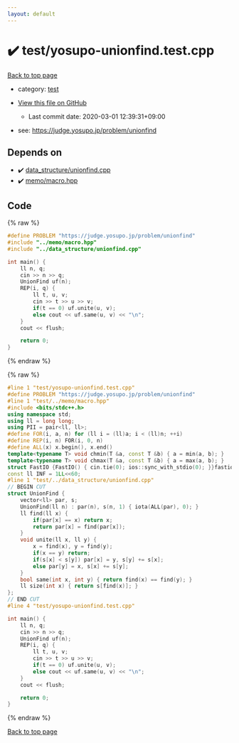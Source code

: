 ```yaml
---
layout: default
---
```


<!-- mathjax config similar to math.stackexchange -->
<script type="text/javascript" async
  src="https://cdnjs.cloudflare.com/ajax/libs/mathjax/2.7.5/MathJax.js?config=TeX-MML-AM_CHTML">
</script>
<script type="text/x-mathjax-config">
  MathJax.Hub.Config({
    TeX: { equationNumbers: { autoNumber: "AMS" }},
    tex2jax: {
      inlineMath: [ ['$','$'] ],
      processEscapes: true
    },
    "HTML-CSS": { matchFontHeight: false },
    displayAlign: "left",
    displayIndent: "2em"
  });
</script>

<script type="text/javascript" src="https://cdnjs.cloudflare.com/ajax/libs/jquery/3.4.1/jquery.min.js"></script>
<script src="https://cdn.jsdelivr.net/npm/jquery-balloon-js@1.1.2/jquery.balloon.min.js" integrity="sha256-ZEYs9VrgAeNuPvs15E39OsyOJaIkXEEt10fzxJ20+2I=" crossorigin="anonymous"></script>
<script type="text/javascript" src="../../assets/js/copy-button.js"></script>
<link rel="stylesheet" href="../../assets/css/copy-button.css" />


# :heavy_check_mark: test/yosupo-unionfind.test.cpp

<a href="../../index.html">Back to top page</a>

* category: <a href="../../index.html#098f6bcd4621d373cade4e832627b4f6">test</a>
* <a href="{{ site.github.repository_url }}/blob/master/test/yosupo-unionfind.test.cpp">View this file on GitHub</a>
    - Last commit date: 2020-03-01 12:39:31+09:00


* see: <a href="https://judge.yosupo.jp/problem/unionfind">https://judge.yosupo.jp/problem/unionfind</a>


## Depends on

* :heavy_check_mark: <a href="../../library/data_structure/unionfind.cpp.html">data_structure/unionfind.cpp</a>
* :heavy_check_mark: <a href="../../library/memo/macro.hpp.html">memo/macro.hpp</a>


## Code

<a id="unbundled"></a>
{% raw %}
```cpp
#define PROBLEM "https://judge.yosupo.jp/problem/unionfind"
#include "../memo/macro.hpp"
#include "../data_structure/unionfind.cpp"

int main() {
    ll n, q;
    cin >> n >> q;
    UnionFind uf(n);
    REP(i, q) {
        ll t, u, v;
        cin >> t >> u >> v;
        if(t == 0) uf.unite(u, v);
        else cout << uf.same(u, v) << "\n";
    }
    cout << flush;

    return 0;
}
```
{% endraw %}

<a id="bundled"></a>
{% raw %}
```cpp
#line 1 "test/yosupo-unionfind.test.cpp"
#define PROBLEM "https://judge.yosupo.jp/problem/unionfind"
#line 1 "test/../memo/macro.hpp"
#include <bits/stdc++.h>
using namespace std;
using ll = long long;
using PII = pair<ll, ll>;
#define FOR(i, a, n) for (ll i = (ll)a; i < (ll)n; ++i)
#define REP(i, n) FOR(i, 0, n)
#define ALL(x) x.begin(), x.end()
template<typename T> void chmin(T &a, const T &b) { a = min(a, b); }
template<typename T> void chmax(T &a, const T &b) { a = max(a, b); }
struct FastIO {FastIO() { cin.tie(0); ios::sync_with_stdio(0); }}fastiofastio;
const ll INF = 1LL<<60;
#line 1 "test/../data_structure/unionfind.cpp"
// BEGIN CUT
struct UnionFind {
    vector<ll> par, s;
    UnionFind(ll n) : par(n), s(n, 1) { iota(ALL(par), 0); }
    ll find(ll x) {
        if(par[x] == x) return x;
        return par[x] = find(par[x]);
    }
    void unite(ll x, ll y) {
        x = find(x), y = find(y);
        if(x == y) return;
        if(s[x] < s[y]) par[x] = y, s[y] += s[x];
        else par[y] = x, s[x] += s[y];
    }
    bool same(int x, int y) { return find(x) == find(y); }
    ll size(int x) { return s[find(x)]; }
};
// END CUT
#line 4 "test/yosupo-unionfind.test.cpp"

int main() {
    ll n, q;
    cin >> n >> q;
    UnionFind uf(n);
    REP(i, q) {
        ll t, u, v;
        cin >> t >> u >> v;
        if(t == 0) uf.unite(u, v);
        else cout << uf.same(u, v) << "\n";
    }
    cout << flush;

    return 0;
}

```
{% endraw %}

<a href="../../index.html">Back to top page</a>

